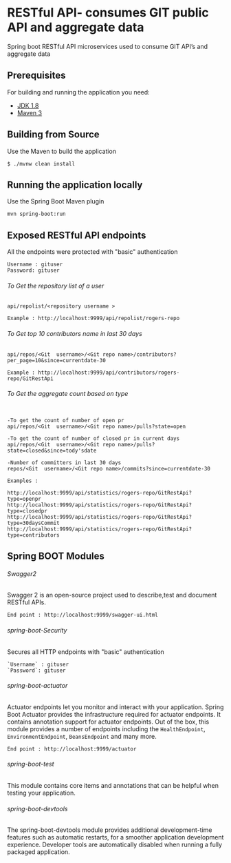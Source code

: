 # RESTful API- consumes GIT public API and aggregate data

Spring boot RESTful API microservices used to consume GIT API’s and aggregate data

## Prerequisites

For building and running the application you need:

- [JDK 1.8](http://www.oracle.com/technetwork/java/javase/downloads/jdk8-downloads-2133151.html)
- [Maven 3](https://maven.apache.org)


## Building from Source

Use the Maven to build the application
```shell
$ ./mvnw clean install
 ```

## Running the application locally

Use the Spring Boot Maven plugin
```shell
mvn spring-boot:run
 ```

## Exposed RESTful API endpoints

All the endpoints were protected with "basic" authentication
```shell
Username : gituser
Password: gituser
 ```

###### To Get the repository list of a user
```shell
api/repolist/<repository username >

Example : http://localhost:9999/api/repolist/rogers-repo
 ```

###### To Get top 10 contributors name in last 30 days
```shell
api/repos/<Git  username>/<Git repo name>/contributors?per_page=10&since=currentdate-30

Example : http://localhost:9999/api/contributors/rogers-repo/GitRestApi
 ```

###### To Get the aggregate count based on type

```shell

-To get the count of number of open pr
api/repos/<Git  username>/<Git repo name>/pulls?state=open

-To get the count of number of closed pr in current days
api/repos/<Git  username>/<Git repo name>/pulls?state=closed&since=tody'sdate

-Number of committers in last 30 days
repos/<Git  username>/<Git repo name>/commits?since=currentdate-30

Examples :

http://localhost:9999/api/statistics/rogers-repo/GitRestApi?type=openpr
http://localhost:9999/api/statistics/rogers-repo/GitRestApi?type=closedpr
http://localhost:9999/api/statistics/rogers-repo/GitRestApi?type=30daysCommit
http://localhost:9999/api/statistics/rogers-repo/GitRestApi?type=contributors
 ```



## Spring BOOT Modules

###### Swagger2
Swagger 2 is an open-source project used to describe,test and document RESTful APIs.

```shell
End point : http://localhost:9999/swagger-ui.html
 ```

######  spring-boot-Security
 Secures all HTTP endpoints with "basic" authentication
```shell
`Username` : gituser
`Password`: gituser
 ```

######  spring-boot-actuator
Actuator endpoints let you monitor and interact with your application.
Spring Boot Actuator provides the infrastructure required for actuator endpoints. It contains
annotation support for actuator endpoints. Out of the box, this module provides a number of endpoints
including the `HealthEndpoint`, `EnvironmentEndpoint`, `BeansEndpoint` and many more.
```shell
End point : http://localhost:9999/actuator
 ```

######  spring-boot-test
This module contains core items and annotations that can be helpful when testing your application.

######  spring-boot-devtools
The spring-boot-devtools module provides additional development-time features such as automatic restarts,
for a smoother application development experience. Developer tools are automatically disabled when
running a fully packaged application.

